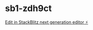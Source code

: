 # sb1-zdh9ct

[Edit in StackBlitz next generation editor ⚡️](https://stackblitz.com/~/github.com/buggyspecs/sb1-zdh9ct)